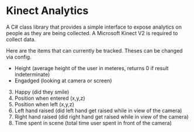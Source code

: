 # Kinect Analytics
A C# class library that provides a simple interface to expose analytics on people as they are being collected. A Microsoft Kinect V2 is required to collect data.

Here are the items that can currently be tracked. Theses can be changed via config.
* Height (average height of the user in meteres, returns 0 if result indeterminate) 
* Engadged (looking at camera or screen)
3. Happy (did they smile)
4. Position when entered (x,y,z)
5. Position when left (x,y,z)
6. Left hand raised (did left hand get raised while in view of the camera)
7. Right hand raised (did right hand get raised while in view of the camera)
8. Time spent in scene (total time user spent in front of the camera)
